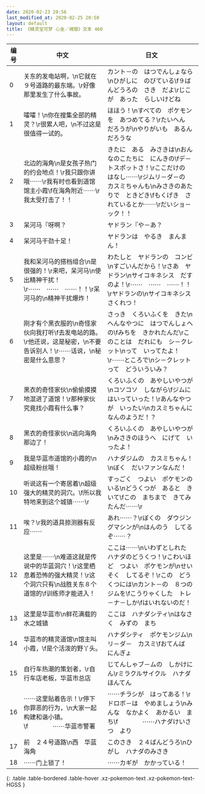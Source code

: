 ```yaml
---
date: 2020-02-23 20:56
last_modified_at: 2020-02-25 20:50
layout: default
title: 《精灵宝可梦 心金／魂银》文本 460
---
```

| 编号 | 中文 | 日文 |
| ---- | ---- | ---- |
| 0 | 关东的发电站啊，\n它就在９号道路的最东端。\r好像那里发生了什么事故。 | カント－の　はつでんしょなら\nひがしに　のびている\f９ばんどうろの　さき　だよ\rじこが　あった　らしいけどね |
| 1 | 嚯嚯！\n你在搜集全部的精灵？\r很累人吧，\n不过这是很值得一试的。 | ほほう！\nすべての　ポケモンを　あつめてる？\rたいへん　だろうが\nやりがいも　あるんだろうな |
| 2 | 北边的海角\n是女孩子热门的约会地点！\r我只跟你讲哦⋯⋯\r我有时也看到道馆馆主小霞\f在海角附近⋯⋯\r我太受打击了！！ | きたに　ある　みさきは\nおんなのこたちに　にんきの\fデ－トスポットさ！\rここだけの　はなし⋯⋯\rジムリ－ダ－の　カスミちゃんも\nみさきのあたりで　ときどき\fもくげき　されているとか⋯⋯\rだいショ－ック！！ |
| 3 | 呆河马『呀啊？ | ヤドラン『や－あ？ |
| 4 | 呆河马干劲十足！ | ヤドランは　やるき　まんまん！ |
| 5 | 我和呆河马的搭档组合\n是很强的！\r来吧，呆河马\n使出精神干扰！\r⋯⋯　⋯⋯　⋯⋯！！\r呆河马的\n精神干扰爆炸！ | わたしと　ヤドランの　コンビ\nすごいんだから！\rさあ　ヤドラン\nサイコキネシス　だすのよ！\r⋯⋯　⋯⋯　⋯⋯！！\rヤドランの\nサイコキネシス　さくれつ！ |
| 6 | 刚才有个黑衣服的\n奇怪家伙向我打听\f去发电站的路。\r他还说，这是秘密，\n不要告诉别人！\r⋯⋯话说，\n秘密是什么意思？ | さっき　くろいふくを　きた\nへんなやつに　はつでんしょへの\fみちを　きかれたんだ\rこのことは　だれにも　シ－クレット\nって　いってたよ！\r⋯⋯ところで\nシ－クレットって　どういういみ？ |
| 7 | 黑衣的奇怪家伙\n偷偷摸摸地混进了道馆！\r那种家伙究竟找小霞有什么事？ | くろいふくの　あやしいやつが\nコソコソ　しながら\fジムに　はいっていった！\rあんなやつが　いったい\nカスミちゃんに　なんのようだ！？ |
| 8 | 黑衣的奇怪家伙\n逃向海角那边了！ | くろいふくの　あやしいやつが\nみさきのほうへ　にげて　いったよ！ |
| 9 | 我是华蓝市道馆的小霞的\n超级粉丝哦！ | ハナダジムの　カスミちゃん！\nぼく　だいファンなんだ！ |
| 10 | 听说这有一个寄居着\n超级强大的精灵的洞穴。\f所以我特地来到这个城镇⋯⋯\r | すっごく　つよい　ポケモンのいる\nどうくつが　あると　きいて\fこの　まちまで　きてみたんだ⋯⋯\r |
| 11 | 唉？\r我的道具掠测器有反应⋯⋯ | あれ⋯⋯？\rぼくの　ダウジングマシンが\nはんのう　してるぞ⋯⋯？ |
| 12 | 这里是⋯⋯\n难道这就是传说中的华蓝洞穴！\r这里栖息着恐怖的强大精灵！\r这个洞穴只有\n战胜关东８个道馆的\f训练师才能进入！ | ここは⋯⋯\nいわずとしれた　ハナダのどうくつ！\rこわいほど　つよい　ポケモンが\nせいそく　してるぞ！\rこの　どうくつには\nカント－の　８つの　ジムを\fこうりゃくした　トレ－ナ－しか\fはいれないのだ！ |
| 13 | 这里是华蓝市\n鲜花满载的水之城镇 | ここは　ハナダシティ\nはなさく　みずの　まち |
| 14 | 华蓝市的精灵道馆\n馆主叫小霞，\f是个活泼的野丫头。 | ハナダシティ　ポケモンジム\nリ－ダ－　カスミ\fおてんば　にんぎょ |
| 15 | 自行车热潮的策划者，\r自行车店老板，华蓝市总店 | じてんしゃブ－ムの　しかけにん\rミラクルサイクル　ハナダほんてん |
| 16 | ⋯⋯这里贴着告示！\r停下你罪恶的行为，\n大家一起构建和谐小镇。\f　　　　⋯⋯华蓝市警署 | ⋯⋯チラシが　はってある！\rドロボ－は　やめましょう\nみんな　なかよく　あかるい　まち\f　　　　⋯⋯ハナダけいさつ　より |
| 17 | 前　２４号道路\n西　华蓝海角 | このさき　２４ばんどうろ\nひがし　ハナダのみさき |
| 18 | ⋯⋯门上锁了！ | ⋯⋯カギが　かかっている！ |
{: .table .table-bordered .table-hover .xz-pokemon-text .xz-pokemon-text-HGSS }